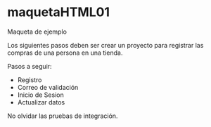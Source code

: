 # maquetaHTML01
Maqueta de ejemplo

Los siguientes pasos deben ser crear un proyecto para registrar las compras de una persona en una tienda.

Pasos a seguir: 
* Registro
* Correo de validación
* Inicio de Sesion
* Actualizar datos

No olvidar las pruebas de integración.
